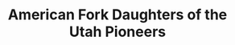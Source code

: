 ---
layout: repo
title: "American Fork Daughters of the Utah Pioneers"
id: 25353
permalink: repos/25353/
---
